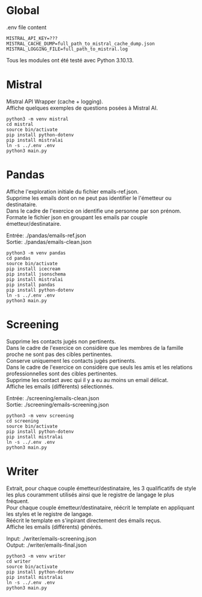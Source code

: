 # Global

.env file content
```
MISTRAL_API_KEY=???
MISTRAL_CACHE_DUMP=full_path_to_mistral_cache_dump.json
MISTRAL_LOGGING_FILE=full_path_to_mistral.log
```

Tous les modules ont été testé avec Python 3.10.13.

# Mistral
Mistral API Wrapper (cache + logging).  
Affiche quelques exemples de questions posées à Mistral AI.  
```
python3 -m venv mistral
cd mistral
source bin/activate
pip install python-dotenv
pip install mistralai
ln -s ../.env .env
python3 main.py
```

# Pandas
Affiche l'exploration initiale du fichier emails-ref.json.  
Supprime les emails dont on ne peut pas identifier le l'émetteur ou destinataire.  
Dans le cadre de l'exercice on identifie une personne par son prénom.  
Formate le fichier json en groupant les emails par couple émetteur/destinataire.  

Entrée: ./pandas/emails-ref.json  
Sortie: ./pandas/emails-clean.json  
```
python3 -m venv pandas
cd pandas
source bin/activate
pip install icecream
pip install jsonschema
pip install mistralai
pip install pandas
pip install python-dotenv  
ln -s ../.env .env
python3 main.py
```

# Screening
Supprime les contacts jugés non pertinents.  
Dans le cadre de l'exercice on considère que les membres de la famille proche ne sont pas des cibles pertinentes.  
Conserve uniquement les contacts jugés pertinents.  
Dans le cadre de l'exercice on considère que seuls les amis et les relations professionnelles sont des cibles pertinentes.  
Supprime les contact avec qui il y a eu au moins un email délicat.  
Affiche les emails (différents) sélectionnés.

Entrée: ./screening/emails-clean.json  
Sortie: ./screening/emails-screening.json
```
python3 -m venv screening
cd screening
source bin/activate
pip install python-dotenv  
pip install mistralai
ln -s ../.env .env
python3 main.py
```

# Writer
Extrait, pour chaque couple émetteur/destinataire, les 3 qualificatifs de style les plus couramment utilisés ainsi que le registre de langage le plus fréquent.  
Pour chaque couple émetteur/destinataire, réécrit le template en appliquant les styles et le registre de langage.  
Réécrit le template en s'inpirant directement des émails reçus.  
Affiche les emails (différents) générés.

Input: ./writer/emails-screening.json  
Output: ./writer/emails-final.json
```
python3 -m venv writer
cd writer
source bin/activate
pip install python-dotenv  
pip install mistralai
ln -s ../.env .env
python3 main.py
```
